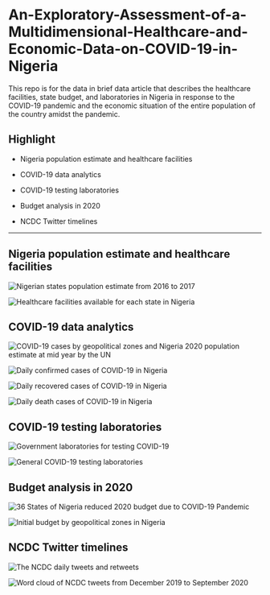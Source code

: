 # An-Exploratory-Assessment-of-a-Multidimensional-Healthcare-and-Economic-Data-on-COVID-19-in-Nigeria

This repo is for the data in brief data article that describes the healthcare facilities, state budget, and laboratories in Nigeria in response to the COVID-19 pandemic and the economic situation of the entire population of the country amidst the pandemic.

## Highlight

- Nigeria population estimate and healthcare facilities

- COVID-19 data analytics

- COVID-19 testing laboratories

- Budget analysis in 2020

- NCDC Twitter timelines

---

## Nigeria population estimate and healthcare facilities

![Nigerian states population estimate from 2016 to 2017](Charts/Population_estimates_per_state.png)


![Healthcare facilities available for each state in Nigeria](Charts/Healthcare_facilities.png)


## COVID-19 data analytics

![COVID-19 cases by geopolitical zones and Nigeria 2020 population estimate at mid year by the UN](Charts/COVID-19_by_geopolitical_zones.png)


![Daily confirmed cases of COVID-19 in Nigeria](Charts/Daily_confirmed_cases.png)

![Daily recovered cases of COVID-19 in Nigeria](Charts/Daily_recovered_cases.png)

![Daily death cases of COVID-19 in Nigeria](Charts/Daily_death_cases.png)

## COVID-19 testing laboratories

![Government laboratories for testing COVID-19](Charts/Covid_19_lab_by_state.png)


![General COVID-19 testing laboratories](Charts/COVID-19_lab_by_ownership.png)

## Budget analysis in 2020

![36 States of Nigeria reduced 2020 budget due to COVID-19 Pandemic](Charts/Initial_and_revised_budget.png)


![Initial budget by geopolitical zones in Nigeria](Charts/budgetbygeo.png)


## NCDC Twitter timelines

![The NCDC daily tweets and retweets](Charts/NCDC_daily_tweets.png)

![Word cloud of NCDC tweets from December 2019 to September 2020](Charts/Word_cloud_of_NCDC_tweet.png)

